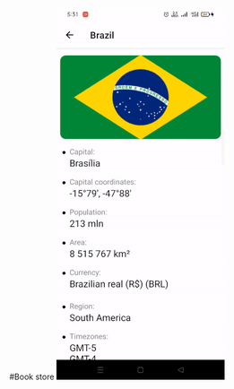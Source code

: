 #Book store
![](https://github.com/Erdaulet0341/AndroidStudioProjects/blob/master/BookStore/Readme/bras_gif.gif)
